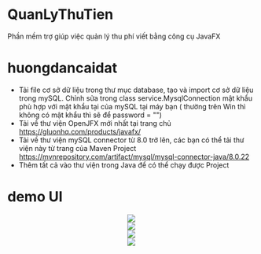 # QuanLyThuTien
Phần mềm trợ giúp việc quản lý thu phí viết bằng công cụ JavaFX

# huongdancaidat
<ul>
<li>Tải file cơ sở dữ liệu trong thư mục database, tạo và import cơ sở dữ liệu trong mySQL. Chỉnh sửa trong class service.MysqlConnection mật khẩu phù hợp với mật khẩu tại của mySQL tại máy bạn ( thường trên Win thì không có mật khẩu thì sẽ để password = "") </li>
<li>Tải về thư viện OpenJFX mới nhất tại trang chủ <a href="https://gluonhq.com/products/javafx/" target="_blank">https://gluonhq.com/products/javafx/</a> </li>
<li>Tải về thư viện mySQL connector từ 8.0 trở lên, các bạn có thể tải thư viện này từ trang của Maven Project <a href="https://mvnrepository.com/artifact/mysql/mysql-connector-java/8.0.22" target="_blank">https://mvnrepository.com/artifact/mysql/mysql-connector-java/8.0.22 </a> </li>
<li>Thêm tất cả vào thư viện trong Java để có thể chạy được Project</li>
</ul>

# demo UI
<center>
  <img src="https://github.com/tranngocphien/quan-ly-thu-tien/blob/master/img/demo/login.png" /> <br />
  <img src="https://github.com/tranngocphien/quan-ly-thu-tien/blob/master/img/demo/dongPhi.png" /> <br />
  <img src="https://github.com/tranngocphien/quan-ly-thu-tien/blob/master/img/demo/delNhanKhau.png" /> <br />
  <img src="https://github.com/tranngocphien/quan-ly-thu-tien/blob/master/img/demo/addKhoanThu.png" /> <br />
</center>

